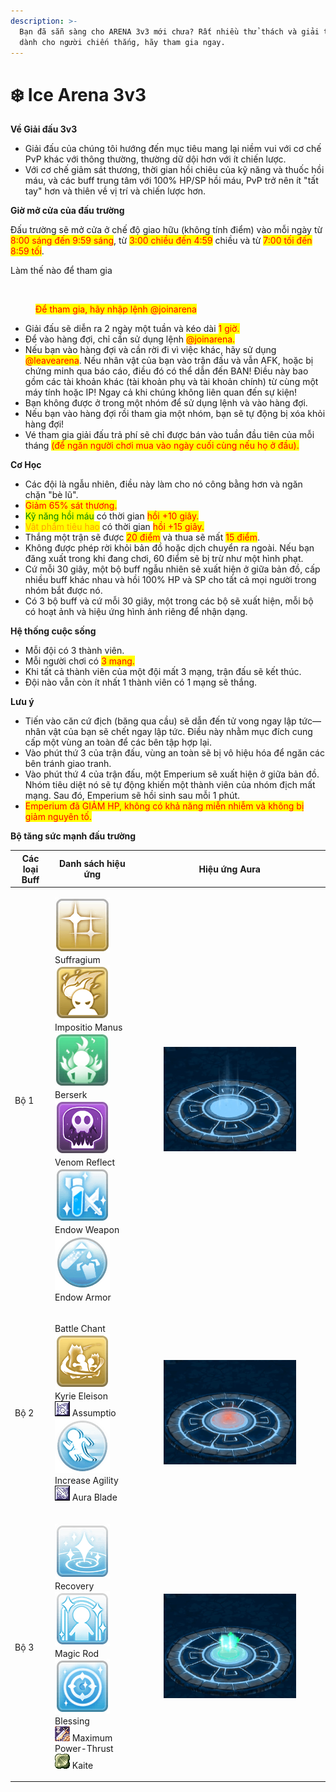 ```yaml
---
description: >-
  Bạn đã sẵn sàng cho ARENA 3v3 mới chưa? Rất nhiều thử thách và giải thưởng lớn
  dành cho người chiến thắng, hãy tham gia ngay.
---
```


# ❄️ Ice Arena 3v3

**Về Giải đấu 3v3**

* Giải đấu của chúng tôi hướng đến mục tiêu mang lại niềm vui với cơ chế PvP khác với thông thường, thường dữ dội hơn với ít chiến lược.
*
  Với cơ chế giảm sát thương, thời gian hồi chiêu của kỹ năng và thuốc hồi máu, và các buff trung tâm với 100% HP/SP hồi máu, PvP trở nên ít "tất tay" hơn và thiên về vị trí và chiến lược hơn.

**Giờ mở cửa của đấu trường**

Đấu trường sẽ mở cửa ở chế độ giao hữu (không tính điểm) vào mỗi ngày từ <mark style="color:red;">8:00 sáng đến 9:59 sáng</mark>, từ <mark style="color:red;">3:00 chiều đến 4:59</mark> chiều và từ <mark style="color:red;">7:00 tối đến 8:59 tối</mark>.

Làm thế nào để tham gia

<figure><img src=".gitbook/assets/123.gif" alt=""><figcaption><p><mark style="color:red;">Để tham gia, hãy nhập lệnh @joinarena</mark></p></figcaption></figure>

* Giải đấu sẽ diễn ra 2 ngày một tuần và kéo dài <mark style="color:red;">1 giờ.</mark>
*
  Để vào hàng đợi, chỉ cần sử dụng lệnh <mark style="color:red;">@joinarena.</mark>
*
  Nếu bạn vào hàng đợi và cần rời đi vì việc khác, hãy sử dụng <mark style="color:red;">@leavearena</mark>. Nếu nhân vật của bạn vào trận đấu và vẫn AFK, hoặc bị chứng minh qua báo cáo, điều đó có thể dẫn đến BAN! Điều này bao gồm các tài khoản khác (tài khoản phụ và tài khoản chính) từ cùng một máy tính hoặc IP! Ngay cả khi chúng không liên quan đến sự kiện!
*
  Bạn không được ở trong một nhóm để sử dụng lệnh và vào hàng đợi.
*
  Nếu bạn vào hàng đợi rồi tham gia một nhóm, bạn sẽ tự động bị xóa khỏi hàng đợi!
*
  Vé tham gia giải đấu trả phí sẽ chỉ được bán vào tuần đầu tiên của mỗi tháng <mark style="color:red;">(để ngăn người chơi mua vào ngày cuối cùng nếu họ ở đầu).</mark>

**Cơ Học**

* Các đội là ngẫu nhiên, điều này làm cho nó công bằng hơn và ngăn chặn "bè lũ".
* <mark style="color:red;">Giảm 65% sát thương.</mark>
*  <mark style="color:green;">Kỹ năng hồi máu</mark> có thời gian <mark style="color:red;">hồi +10 giây.</mark>
*  <mark style="color:orange;">Vật phẩm tiêu hao</mark> có thời gian <mark style="color:red;">hồi +15 giây.</mark>
*
  Thắng một trận sẽ được <mark style="color:red;">20 điểm</mark> và thua sẽ mất <mark style="color:red;">15 điểm</mark>.
*
  Không được phép rời khỏi bản đồ hoặc dịch chuyển ra ngoài. Nếu bạn đăng xuất trong khi đang chơi, 60 điểm sẽ bị trừ như một hình phạt.
*
  Cứ mỗi 30 giây, một bộ buff ngẫu nhiên sẽ xuất hiện ở giữa bản đồ, cấp nhiều buff khác nhau và hồi 100% HP và SP cho tất cả mọi người trong nhóm bắt được nó.
*
  Có 3 bộ buff và cứ mỗi 30 giây, một trong các bộ sẽ xuất hiện, mỗi bộ có hoạt ảnh và hiệu ứng hình ảnh riêng để nhận dạng.

**Hệ thống cuộc sống**

* Mỗi đội có 3 thành viên.
*
  Mỗi người chơi có <mark style="color:red;">3 mạng.</mark>
*
  Khi tất cả thành viên của một đội mất 3 mạng, trận đấu sẽ kết thúc.
*
  Đội nào vẫn còn ít nhất 1 thành viên có 1 mạng sẽ thắng.



**Lưu ý**

* Tiến vào căn cứ địch (băng qua cầu) sẽ dẫn đến tử vong ngay lập tức—nhân vật của bạn sẽ chết ngay lập tức. Điều này nhằm mục đích cung cấp một vùng an toàn để các bên tập hợp lại.
* Vào phút thứ 3 của trận đấu, vùng an toàn sẽ bị vô hiệu hóa để ngăn các bên tránh giao tranh.
* Vào phút thứ 4 của trận đấu, một Emperium sẽ xuất hiện ở giữa bản đồ. Nhóm tiêu diệt nó sẽ tự động khiến một thành viên của nhóm địch mất mạng. Sau đó, Emperium sẽ hồi sinh sau mỗi 1 phút.
* <mark style="color:red;">Emperium đã GIẢM HP, không có khả năng miễn nhiễm và không bị giảm nguyên tố.</mark>



**Bộ tăng sức mạnh đấu trường**

| Các loại Buff | Danh sách hiệu ứng                                                                                                                                                                                                                                                                                                                                                                                                                                                                                                                                                                                      | Hiệu ứng Aura                                                                                          |
| ------------- | ------------------------------------------------------------------------------------------------------------------------------------------------------------------------------------------------------------------------------------------------------------------------------------------------------------------------------------------------------------------------------------------------------------------------------------------------------------------------------------------------------------------------------------------------------------------------------------------------------- | ------------------------------------------------------------------------------------------------------ |
| Bộ 1          | <p><img src=".gitbook/assets/image (6) (1) (1) (1).png" alt="" data-size="line"> Suffragium<br><img src=".gitbook/assets/image (3) (1) (1) (1).png" alt="" data-size="line"> Impositio Manus<br><img src=".gitbook/assets/image (1) (1) (1) (1) (1) (1).png" alt="" data-size="line"> Berserk<br><img src=".gitbook/assets/image (2) (1) (1) (1) (1) (1).png" alt="" data-size="line"> Venom Reflect<br><img src=".gitbook/assets/image (3) (1) (1) (1) (1).png" alt="" data-size="line"> Endow Weapon<br><img src=".gitbook/assets/image (4) (1) (1) (1).png" alt="" data-size="line"> Endow Armor</p> | <div><figure><img src=".gitbook/assets/33 (1) (1).gif" alt=""><figcaption></figcaption></figure></div> |
| Bộ 2          | <p> Battle Chant<br><img src=".gitbook/assets/image (7) (1) (1) (1).png" alt="" data-size="line"> Kyrie Eleison<br><img src=".gitbook/assets/image (8) (1) (1) (1).png" alt=""> Assumptio<br><img src=".gitbook/assets/image (9) (1) (1) (1).png" alt="" data-size="line"> Increase Agility<br><img src=".gitbook/assets/image (10) (1) (1) (1).png" alt=""> Aura Blade</p>                                                                                                                                                                                                                             | <div><figure><img src=".gitbook/assets/44 (1) (1).gif" alt=""><figcaption></figcaption></figure></div> |
| Bộ 3          | <p><img src=".gitbook/assets/image (15) (1) (1) (1).png" alt="" data-size="line"> Recovery<br><img src=".gitbook/assets/image (11) (1) (1) (1).png" alt="" data-size="line"> Magic Rod<br><img src=".gitbook/assets/image (12) (1) (1) (1).png" alt="" data-size="line"> Blessing<br><img src=".gitbook/assets/image (13) (1) (1) (1).png" alt=""> Maximum Power-Thrust<br><img src=".gitbook/assets/image (14) (1) (1) (1).png" alt=""> Kaite</p>                                                                                                                                                      | <div><figure><img src=".gitbook/assets/55 (1).gif" alt=""><figcaption></figcaption></figure></div>     |
